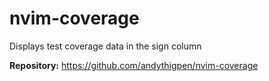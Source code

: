# nvim-coverage

Displays test coverage data in the sign column

**Repository:** <https://github.com/andythigpen/nvim-coverage>

<!-- vim: set ft=markdown: -->